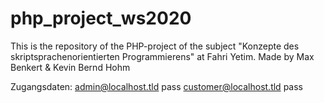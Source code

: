 # php_project_ws2020
This is the repository of the PHP-project of the subject "Konzepte des skriptsprachenorientierten Programmierens" at Fahri Yetim. Made by Max Benkert & Kevin Bernd Hohm

Zugangsdaten:
admin@localhost.tld     pass
customer@localhost.tld  pass